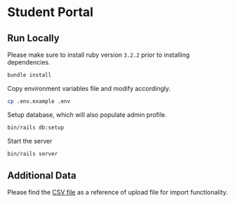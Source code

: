 # Student Portal

## Run Locally

Please make sure to install ruby version `3.2.2` prior to installing dependencies.

```bash
bundle install
```

Copy environment variables file and modify accordingly.

```bash
cp .env.example .env
```

Setup database, which will also populate admin profile.

```bash
bin/rails db:setup
```

Start the server

```bash
bin/rails server
```

## Additional Data

Please find the [CSV file](public/students-1970-01-01.csv) as a reference of upload file for import functionality.

